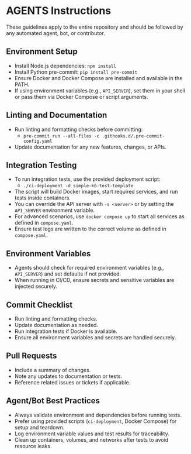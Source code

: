 
# AGENTS Instructions

These guidelines apply to the entire repository and should be followed by any automated agent, bot, or contributor.

## Environment Setup

- Install Node.js dependencies: `npm install`
- Install Python pre-commit: `pip install pre-commit`
- Ensure Docker and Docker Compose are installed and available in the PATH.
- If using environment variables (e.g., `API_SERVER`), set them in your shell or pass them via Docker Compose or script arguments.

## Linting and Documentation

- Run linting and formatting checks before committing:
  - `pre-commit run --all-files -c .githooks.d/.pre-commit-config.yaml`
- Update documentation for any new features, changes, or APIs.

## Integration Testing

- To run integration tests, use the provided deployment script:
  - `./ci-deployment -d simple-k6-test-template`
- The script will build Docker images, start required services, and run tests inside containers.
- You can override the API server with `-s <server>` or by setting the `API_SERVER` environment variable.
- For advanced scenarios, use `docker compose up` to start all services as defined in `compose.yaml`.
- Ensure test logs are written to the correct volume as defined in `compose.yaml`.

## Environment Variables

- Agents should check for required environment variables (e.g., `API_SERVER`) and set defaults if not provided.
- When running in CI/CD, ensure secrets and sensitive variables are injected securely.

## Commit Checklist

- Run linting and formatting checks.
- Update documentation as needed.
- Run integration tests if Docker is available.
- Ensure all environment variables and secrets are handled securely.

## Pull Requests

- Include a summary of changes.
- Note any updates to documentation or tests.
- Reference related issues or tickets if applicable.

## Agent/Bot Best Practices

- Always validate environment and dependencies before running tests.
- Prefer using provided scripts (`ci-deployment`, Docker Compose) for setup and teardown.
- Log environment variable values and test results for traceability.
- Clean up containers, volumes, and networks after tests to avoid resource leaks.
